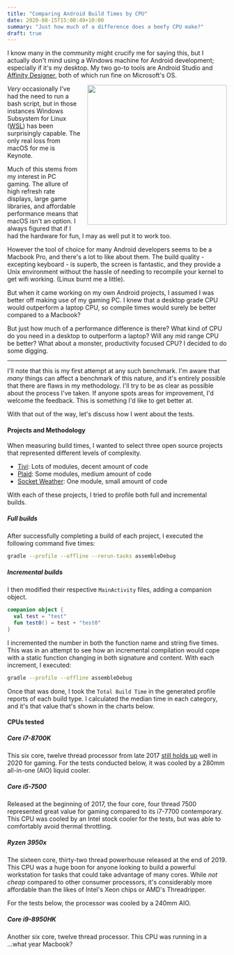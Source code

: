 ```yaml
---
title: "Comparing Android Build Times by CPU"
date: 2020-08-15T15:00:49+10:00
summary: "Just how much of a difference does a beefy CPU make?"
draft: true
---
```


I know many in the community might crucify me for saying this, but I actually don't mind using a Windows machine for Android development; especially if it's my desktop. My two go-to tools are Android Studio and [Affinity Designer](https://affinity.serif.com/en-gb/), both of which run fine on Microsoft's OS.

<img src="../../img/pc.jpg" style="width: 320px; max-width: 100%; display: inline; float: right; margin-bottom: 8px; margin-left: 16px;">

_Very_ occasionally I've had the need to run a bash script, but in those instances Windows Subsystem for Linux ([WSL](https://docs.microsoft.com/en-us/windows/wsl/about)) has been surprisingly capable. The only real loss from macOS for me is Keynote.

Much of this stems from my interest in PC gaming. The allure of high refresh rate displays, large game libraries, and affordable performance means that macOS isn't an option. I always figured that if I had the hardware for fun, I may as well put it to work too.

However the tool of choice for many Android developers seems to be a Macbook Pro, and there's a lot to like about them. The build quality - excepting keyboard - is superb, the screen is fantastic, and they provide a Unix environment without the hassle of needing to recompile your kernel to get wifi working. (Linux burnt me a little).

But when it came working on my own Android projects, I assumed I was better off making use of my gaming PC. I knew that a desktop grade CPU would outperform a laptop CPU, so compile times would surely be better compared to a Macbook?

But just how much of a performance difference is there? What kind of CPU do you need in a desktop to outperform a laptop? Will any mid range CPU be better? What about a monster, productivity focused CPU? I decided to do some digging.

---

I'll note that this is my first attempt at any such benchmark. I'm aware that _many_ things can affect a benchmark of this nature, and it's entirely possible that there are flaws in my methodology. I'll try to be as clear as possible about the process I've taken. If anyone spots areas for improvement, I'd welcome the feedback. This is something I'd like to get better at.

With that out of the way, let's discuss how I went about the tests.

#### Projects and Methodology

When measuring build times, I wanted to select three open source projects that represented different levels of complexity.

- [Tivi](https://github.com/chrisbanes/tivi): Lots of modules, decent amount of code
- [Plaid](https://github.com/android/plaid): Some modules, medium amount of code
- [Socket Weather](https://github.com/chris-horner/SocketWeather/): One module, small amount of code

With each of these projects, I tried to profile both full and incremental builds.

##### Full builds

After successfully completing a build of each project, I executed the following command five times:

```sh
gradle --profile --offline --rerun-tasks assembleDebug
```

##### Incremental builds

I then modified their respective `MainActivity` files, adding a companion object.

```kotlin
companion object {
  val test = "test"
  fun test0() = test + "test0"
}
```

I incremented the number in both the function name and string five times. This was in an attempt to see how an incremental compilation would cope with a static function changing in both signature and content. With each increment, I executed:

```sh
gradle --profile --offline assembleDebug
```

Once that was done, I took the `Total Build Time` in the generated profile reports of each build type. I calculated the median time in each category, and it's that value that's shown in the charts below.

#### CPUs tested

##### Core i7-8700K

This six core, twelve thread processor from late 2017 [still holds up](https://www.youtube.com/watch?v=1MaBmwdgjuU) well in 2020 for gaming. For the tests conducted below, it was cooled by a 280mm all-in-one (AIO) liquid cooler.

##### Core i5-7500

Released at the beginning of 2017, the four core, four thread 7500 represented great value for gaming compared to its i7-7700 contemporary. This CPU was cooled by an Intel stock cooler for the tests, but was able to comfortably avoid thermal throttling.

##### Ryzen 3950x

The sixteen core, thirty-two thread powerhouse released at the end of 2019. This CPU was a huge boon for anyone looking to build a powerful workstation for tasks that could take advantage of many cores. While _not cheap_ compared to other consumer processors, it's considerably more affordable than the likes of Intel's Xeon chips or AMD's Threadripper.

For the tests below, the processor was cooled by a 240mm AIO.

##### Core i9-8950HK

Another six core, twelve thread processor. This CPU was running in a ...what year Macbook?
